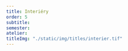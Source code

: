```yaml
---
title: Interiéry
order: 5
subtitle: 
semester: 
atelier:
titleImg: "./static/img/titles/interier.tif"
---
```

